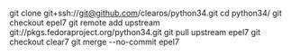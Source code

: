 git clone git+ssh://git@github.com/clearos/python34.git
cd python34/
git checkout epel7
git remote add upstream git://pkgs.fedoraproject.org/python34.git
git pull upstream epel7
git checkout clear7
git merge --no-commit epel7

